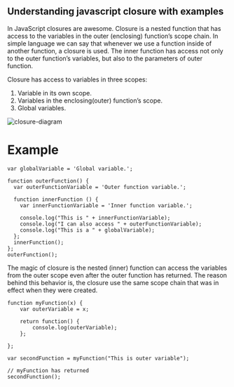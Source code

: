 ## Understanding javascript closure with examples
In JavaScript closures are awesome. Closure is a nested function that has access to the variables in the outer (enclosing) function’s scope chain. In simple language we can say that whenever we use a function inside of another function, a closure is used. The inner function has access not only to the outer function’s variables, but also to the parameters of outer function.

Closure has access to variables in three scopes:
1.  Variable in its own scope.
2.  Variables in the enclosing(outer) function’s scope.
3.  Global variables.

![closure-diagram](https://cloud.githubusercontent.com/assets/10238874/23983342/b673a6a8-09d0-11e7-988b-a5be010b752a.jpg)

# Example

```
var globalVariable = 'Global variable.';

function outerFunction() {
  var outerFunctionVariable = 'Outer function variable.';
  
  function innerFunction () {
    var innerFunctionVariable = 'Inner function variable.';
    
    console.log("This is " + innerFunctionVariable);
    console.log("I can also access " + outerFunctionVariable);
    console.log("This is a " + globalVariable);
  };
  innerFunction();
};
outerFunction();
```

The magic of closure is the nested (inner) function can access the variables from the outer scope even after the outer function has returned. The reason behind this behavior is, the closure use the same scope chain that was in effect when they were created.

```
function myFunction(x) {
    var outerVariable = x;

    return function() {
        console.log(outerVariable);
    };

};

var secondFunction = myFunction("This is outer variable");

// myFunction has returned
secondFunction();
```
